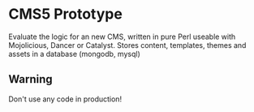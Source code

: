 # CMS5 Prototype

Evaluate the logic for an new CMS, written in pure Perl useable with Mojolicious, Dancer or Catalyst. Stores content, templates, themes and assets in a database (mongodb, mysql)

## Warning

Don't use any code in production! 
